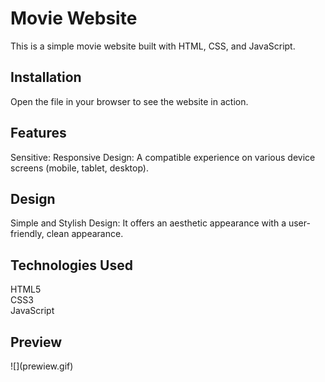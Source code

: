 <h1> Movie Website </h1>
This is a simple movie website built with HTML, CSS, and JavaScript.

<h2>Installation</h2>
 Open the  <link rel="stylesheet" href="./index.html" /> file in your browser to see the website in action.

<h2>Features</h2>
Sensitive: Responsive Design: A compatible experience on various device screens (mobile, tablet, desktop).

<h2>Design</h2>
Simple and Stylish Design: It offers an aesthetic appearance with a user-friendly, clean appearance.
<h2>Technologies Used</h2>

HTML5
<br>
CSS3
<br>
JavaScript

<h2>Preview</h2>
![](prewiew.gif)
